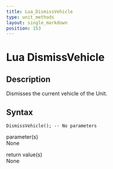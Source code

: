 ```yaml
---
title: Lua_DismissVehicle
type: unit_methods
layout: single_markdown
position: 153
---
```


# Lua DismissVehicle

## Description

Dismisses the current vehicle of the Unit.

## Syntax

```
DismissVehicle(); -- No parameters
```

parameter(s)    
None    

return value(s)    
None    
